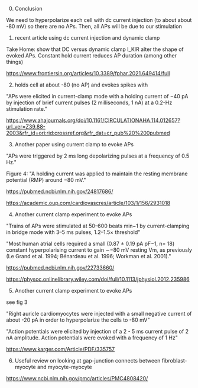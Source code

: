 0. Conclusion

We need to hyperpolarize each cell with dc current injection (to about about -80 mV) so there are no APs. Then, all APs will be due to our stimulation


1. recent article using dc current injection and dynamic clamp

Take Home: show that DC versus dynamic clamp I_KIR alter the shape of evoked APs. Constant hold current reduces AP duration (among other things)

https://www.frontiersin.org/articles/10.3389/fphar.2021.649414/full


2. holds cell at about -80 (no AP) and evokes spikes with

"APs were elicited in current-clamp mode with a holding current of −40 pA by injection of brief current pulses (2 milliseconds, 1 nA) at a 0.2-Hz stimulation rate."

https://www.ahajournals.org/doi/10.1161/CIRCULATIONAHA.114.012657?url_ver=Z39.88-2003&rfr_id=ori:rid:crossref.org&rfr_dat=cr_pub%20%200pubmed


3. Another paper using current clamp to evoke APs

"APs were triggered by 2 ms long depolarizing pulses at a frequency of 0.5 Hz."

Figure 4: "A holding current was applied to maintain the resting membrane potential (RMP) around −80 mV."

https://pubmed.ncbi.nlm.nih.gov/24817686/

https://academic.oup.com/cardiovascres/article/103/1/156/2931018

4. Another current clamp experiment to evoke APs

"Trains of APs were stimulated at 50–600 beats min−1 by current-clamping in bridge mode with 3–5 ms pulses, 1.2–1.5× threshold"

"Most human atrial cells required a small (0.87 ± 0.19 pA pF−1, n= 18) constant hyperpolarising current to gain ∼−80 mV resting Vm, as previously (Le Grand et al. 1994; Bénardeau et al. 1996; Workman et al. 2001)."

https://pubmed.ncbi.nlm.nih.gov/22733660/

https://physoc.onlinelibrary.wiley.com/doi/full/10.1113/jphysiol.2012.235986

5. Another current clamp experiment to evoke APs

see fig 3

"Right auricle cardiomyocytes were injected with a small negative current of about -20 pA in order to hyperpolarize the cells to -80 mV"

"Action potentials were elicited by injection of a 2 - 5 ms current pulse of 2 nA amplitude. Action potentials were evoked with a frequency of 1 Hz"

https://www.karger.com/Article/PDF/335757


6. Useful review on looking at gap-junction connects between fibroblast-myocyte and myocyte-myocyte

https://www.ncbi.nlm.nih.gov/pmc/articles/PMC4808420/

